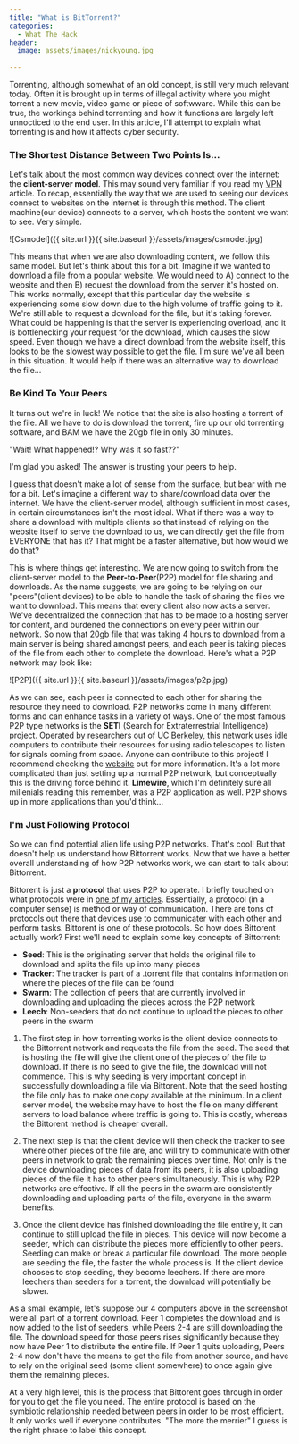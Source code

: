 ```yaml
---
title: "What is BitTorrent?"
categories:
  - What The Hack
header:
  image: assets/images/nickyoung.jpg
  
---
```


Torrenting, although somewhat of an old concept, is still very much relevant today. Often it is brought up in terms of illegal activity where you might torrent a new movie, video game or piece of softwware. While this can be true, the workings behind torrenting and how it functions are largely left unnocticed to the end user. In this article, I'll attempt to explain what torrenting is and how it affects cyber security.

### The Shortest Distance Between Two Points Is...

Let's talk about the most common way devices connect over the internet: the **client-server model**. This may sound very familiar if you read my [VPN](https://freshprinceofhacking.github.io/what%20the%20hack/What-Is-A-VPN/) article. To recap, essentially the way that we are used to seeing our devices connect to websites on the internet is through this method. The client machine(our device) connects to a server, which hosts the content we want to see. Very simple. 

![Csmodel]({{ site.url }}{{ site.baseurl }}/assets/images/csmodel.jpg)

This means that when we are also downloading content, we follow this same model. But let's think about this for a bit. Imagine if we wanted to download a file from a popular website. We would need to A) connect to the website and then B) request the download from the server it's hosted on. This works normally, except that this particular day the website is experiencing some slow down due to the high volume of traffic going to it. We're still able to request a download for the file, but it's taking forever. What could be happening is that the server is experiencing overload, and it is bottlenecking your request for the download, which causes the slow speed. Even though we have a direct download from the website itself, this looks to be the slowest way possible to get the file. I'm sure we've all been in this situation. It would help if there was an alternative way to download the file...

### Be Kind To Your Peers

It turns out we're in luck! We notice that the site is also hosting a torrent of the file. All we have to do is download the torrent, fire up our old torrenting software, and BAM we have the 20gb file in only 30 minutes.

"Wait! What happened!? Why was it so fast??" 

I'm glad you asked! The answer is trusting your peers to help.

I guess that doesn't make a lot of sense from the surface, but bear with me for a bit. Let's imagine a different way to share/download data over the internet. We have the client-server model, although sufficient in most cases, in certain circumstances isn't the most ideal. What if there was a way to share a download with multiple clients so that instead of relying on the website itself to serve the download to us, we can directly get the file from EVERYONE that has it? That might be a faster alternative, but how would we do that?

This is where things get interesting. We are now going to switch from the client-server model to the **Peer-to-Peer**(P2P) model for file sharing and downloads. As the name suggests, we are going to be relying on our "peers"(client devices) to be able to handle the task of sharing the files we want to download. This means that every client also now acts a server. We've decentralized the connection that has to be made to a hosting server for content, and burdened the connections on every peer within our network. So now that 20gb file that was taking 4 hours to download from a main server is being shared amongst peers, and each peer is taking pieces of the file from each other to complete the download. Here's what a P2P network may look like:

![P2P]({{ site.url }}{{ site.baseurl }}/assets/images/p2p.jpg)

As we can see, each peer is connected to each other for sharing the resource they need to download. P2P networks come in many different forms and can enhance tasks in a variety of ways. One of the most famous P2P type networks is the **SETI** (Search for Extraterrestrial Intelligence) project. Operated by researchers out of UC Berkeley, this network uses idle computers to contribute their resources for using radio telescopes to listen for signals coming from space. Anyone can contribute to this project! I recommend checking the [website](https://seti.berkeley.edu/) out for more information. It's a lot more complicated than just setting up a normal P2P network, but conceptually this is the driving force behind it. **Limewire**, which I'm definitely sure all millenials reading this remember, was a P2P application as well. P2P shows up in more applications than you'd think... 

### I'm Just Following Protocol

So we can find potential alien life using P2P networks. That's cool! But that doesn't help us understand how Bittorrent works. Now that we have a better overall understanding of how P2P networks work, we can start to talk about Bittorrent.

Bittorent is just a **protocol** that uses P2P to operate. I briefly touched on what protocols were in [one of my articles](https://freshprinceofhacking.github.io/capture%20the%20flag/pentesting/Ports-&-Protocols/). Essentially, a protocol (in a computer sense) is method or way of communication. There are tons of protocols out there that devices use to communicater with each other and perform tasks. Bittorent is one of these protocols. So how does Bittorent actually work? First we'll need to explain some key concepts of Bittorrent:

* **Seed**: This is the originating server that holds the original file to download and splits the file up into many pieces
* **Tracker**: The tracker is part of a .torrent file that contains information on where the pieces of the file can be found
* **Swarm**: The collection of peers that are currently involved in downloading and uploading the pieces across the P2P network
* **Leech**: Non-seeders that do not continue to upload the pieces to other peers in the swarm

1. The first step in how torrenting works is the client device connects to the Bittorrent network and requests the file from the seed. The seed that is hosting the file will give the client one of the pieces of the file to download. If there is no seed to give the file, the download will not commence. This is why seeding is very important concept in successfully downloading a file via Bittorent. Note that the seed hosting the file only has to make one copy available at the minimum. In a client server model, the website may have to host the file on many different servers to load balance where traffic is going to. This is costly, whereas the Bittorent method is cheaper overall. 

2. The next step is that the client device will then check the tracker to see where other pieces of the file are, and will try to communicate with other peers in network to grab the remaining pieces over time. Not only is the device downloading pieces of data from its peers, it is also uploading pieces of the file it has to other peers simultaneously. This is why P2P networks are effective. If all the peers in the swarm are consistently downloading and uploading parts of the file, everyone in the swarm benefits. 

3. Once the client device has finished downloading the file entirely, it can continue to still upload the file in pieces. This device will now become a seeder, which can distribute the pieces more efficiently to other peers. Seeding can make or break a particular file download. The more people are seeding the file, the faster the whole process is. If the client device chooses to stop seeding, they become leechers. If there are more leechers than seeders for a torrent, the download will potentially be slower.

As a small example, let's suppose our 4 computers above in the screenshot were all part of a torrent download. Peer 1 completes the download and is now added to the list of seeders, while Peers 2-4 are still downloading the file. The download speed for those peers rises significantly because they now have Peer 1 to distribute the entire file. If Peer 1 quits uploading, Peers 2-4 now don't have the means to get the file from another source, and have to rely on the original seed (some client somewhere) to once again give them the remaining pieces. 

At a very high level, this is the process that Bittorent goes through in order for you to get the file you need. The entire protocol is based on the symbiotic relationship needed between peers in order to be most efficient. It only works well if everyone contributes. "The more the merrier" I guess is the right phrase to label this concept. 









